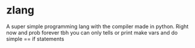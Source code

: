 # zlang
A super simple programming lang with the compiler made in python.
Right now and prob forever tbh you can only tells or print make vars and do simple == if statements 

